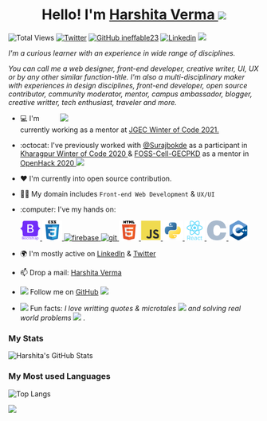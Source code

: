 <h1 align="center"> Hello! I'm <a href="http://hv-ineffable23.web.app">Harshita Verma </a> <img src="https://media.giphy.com/media/J60klcdfVdpryi1u78/giphy.gif" width="80"></h1>

![Total Views](https://views.whatilearened.today/views/github/ineffable23/ineffable23.svg)
[![Twitter](https://img.shields.io/badge/-whyIneffable23-blue?style=flat-square&logo=Twitter&logoColor=white&link=https://www.twitter.com/whyIneffable23/)](https://twitter.com/whyIneffable23)
[![GitHub ineffable23](https://img.shields.io/badge/-ineffable23-grey?style=flat-square&logo=Github&logoColor=white&link=https://www.github.com/ineffable23/)](https://github.com/ineffable23)
[![Linkedin](https://img.shields.io/badge/-Ineffable23-blue?style=flat-square&logo=Linkedin&logoColor=white&link=https://www.linkedin.com/in/Ineffable23)](https://www.linkedin.com/in/Ineffable23)
[![](https://img.shields.io/badge/Made%20With%20❤️%20By-Ineffable23-orange)](https://github.com/ineffable23)

*I'm a curious learner with an experience in wide range of disciplines.* 

*You can call me a web designer, front-end developer, creative writer, UI, UX or by any other similar function-title. I'm also a multi-disciplinary maker with experiences in design disciplines, front-end developer, open source contributor, community moderator, mentor, campus ambassador, blogger, creative writter, tech enthusiast, traveler and more.*

<img align='right' src="https://media.giphy.com/media/YnS7j9pwnECXLMrI4t/giphy.gif" width="400">


- 💻 I'm currently working as a mentor at <a href="https://jwoc2k20.tech/">JGEC Winter of Code 2021.</a>

- <p>:octocat: I've previously worked with <a href="https://github.com/Surajbokde/web-development-Resource">@Surajbokde</a> as a participant in <a href="https://kwoc.kossiitkgp.org/">Kharagpur Winter of Code 2020 </a> &  <a href="https://github.com/FOSS-Cell-GECPKD">FOSS-Cell-GECPKD</a> as a mentor in <a href="https://github.com/FOSS-Cell-GECPKD/OpenHack-20">OpenHack 2020 </a> <img src="https://avatars1.githubusercontent.com/u/70442962?s=280&v=4" width="25"> </p>

- ❤ I'm currently into open source contribution.

- 👩‍💻 My domain includes `Front-end Web Development` & `UX/UI`

- <p> :computer: I've my hands on:</p> <p align="left"> <a href="https://getbootstrap.com" target="_blank"> <img src="https://raw.githubusercontent.com/devicons/devicon/master/icons/bootstrap/bootstrap-plain-wordmark.svg" alt="bootstrap" width="40" height="40"/> </a> <a href="https://www.w3schools.com/css/" target="_blank"> <img src="https://raw.githubusercontent.com/devicons/devicon/master/icons/css3/css3-original-wordmark.svg" alt="css3" width="40" height="40"/> </a> <a href="https://firebase.google.com/" target="_blank"> <img src="https://www.vectorlogo.zone/logos/firebase/firebase-icon.svg" alt="firebase" width="40" height="40"/> </a> <a href="https://git-scm.com/" target="_blank"> <img src="https://www.vectorlogo.zone/logos/git-scm/git-scm-icon.svg" alt="git" width="40" height="40"/> </a> <a href="https://www.w3.org/html/" target="_blank"> <img src="https://raw.githubusercontent.com/devicons/devicon/master/icons/html5/html5-original-wordmark.svg" alt="html5" width="40" height="40"/> </a> <a href="https://developer.mozilla.org/en-US/docs/Web/JavaScript" target="_blank"> <img src="https://raw.githubusercontent.com/devicons/devicon/master/icons/javascript/javascript-original.svg" alt="javascript" width="40" height="40"/> </a> <a href="https://www.python.org" target="_blank"> <img src="https://raw.githubusercontent.com/devicons/devicon/master/icons/python/python-original.svg" alt="python" width="40" height="40"/> </a> <a href="https://reactjs.org/" target="_blank"> <img src="https://raw.githubusercontent.com/devicons/devicon/master/icons/react/react-original-wordmark.svg" alt="react" width="40" height="40"/> </a> <a href="https://developer.mozilla.org/en-US/docs/c" target="_blank"> <img src="https://raw.githubusercontent.com/devicons/devicon/master/icons/c/c-original.svg" alt="c" width="40" height="40"/> </a> <a href="https://developer.mozilla.org/en-US/docs/c++" target="_blank"> <img src="https://raw.githubusercontent.com/devicons/devicon/master/icons/cplusplus/cplusplus-original.svg" alt="c++" width="40" height="40"/> </a></p>



- 🌍 I'm mostly active on [LinkedIn](https://www.linkedin.com/in/ineffable23/) & [Twitter](https://twitter.com/whyIneffable23) 

- 📫 Drop a mail: [Harshita Verma](harshitav111@gmail.com)

- <img src="https://media.giphy.com/media/H55Do0MHw8zi7uO1jC/giphy.gif" width="50"> Follow me on [GitHub](https://github.com/ineffable23) <img src="https://media.giphy.com/media/KzJkzjggfGN5Py6nkT/giphy.gif" width="30">

- <img src="https://media.giphy.com/media/l4FGDXzlX3p5U9zJS/giphy.gif" width="20"> Fun facts: *I love writting quotes & microtales <img src="https://media.giphy.com/media/YLsf4Kvdsa9GivKbEZ/giphy.gif" width="40"> and solving real world problems <img src="https://media.giphy.com/media/KzccVmHEzmNLbc3Tv2/giphy.gif" width="40"> .*

### My Stats

![Harshita's GitHub Stats](https://github-readme-stats.vercel.app/api?username=ineffable23&theme=vue&show_icons=true)

### My Most used Languages

![Top Langs](https://github-readme-stats.vercel.app/api/top-langs/?username=ineffable23&show_icons=true&theme=vue)


<img src="https://media.giphy.com/media/TFCiLKxS9Fb13tm9aA/giphy.gif" width="100">


        

